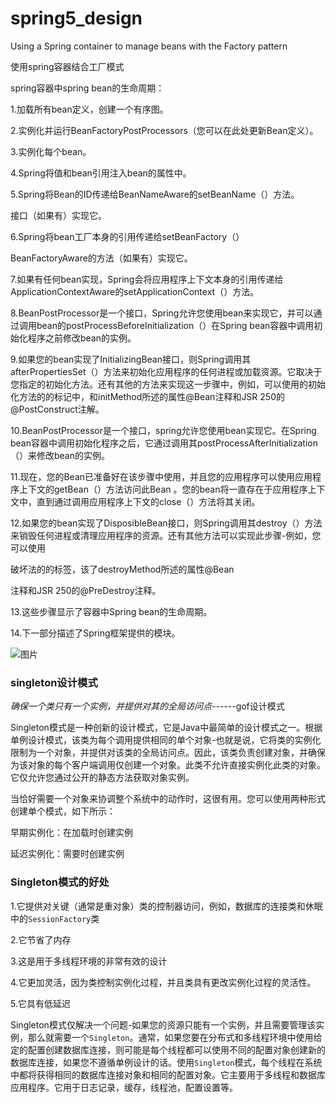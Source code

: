 # spring5_design

Using a Spring container to manage beans with the Factory pattern

使用spring容器结合工厂模式

spring容器中spring bean的生命周期：

1.加载所有bean定义，创建一个有序图。

2.实例化并运行BeanFactoryPostProcessors（您可以在此处更新Bean定义）。

3.实例化每个bean。

4.Spring将值和bean引用注入bean的属性中。

5.Spring将Bean的ID传递给BeanNameAware的setBeanName（）方法。

接口（如果有）实现它。

6.Spring将bean工厂本身的引用传递给setBeanFactory（）

BeanFactoryAware的方法（如果有）实现它。

7.如果有任何bean实现，Spring会将应用程序上下文本身的引用传递给ApplicationContextAware的setApplicationContext（）方法。

8.BeanPostProcessor是一个接口，Spring允许您使用bean来实现它，并可以通过调用bean的postProcessBeforeInitialization（）在Spring bean容器中调用初始化程序之前修改bean的实例。

9.如果您的bean实现了InitializingBean接口，则Spring调用其afterPropertiesSet（）方法来初始化应用程序的任何进程或加载资源。它取决于您指定的初始化方法。还有其他的方法来实现这一步骤中，例如，可以使用的初始化方法的的<bean>标记中，和initMethod所述的属性@Bean注释和JSR 250的@PostConstruct注解。

10.BeanPostProcessor是一个接口，spring允许您使用bean实现它。在Spring bean容器中调用初始化程序之后，它通过调用其postProcessAfterInitialization（）来修改bean的实例。

11.现在，您的Bean已准备好在该步骤中使用，并且您的应用程序可以使用应用程序上下文的getBean（）方法访问此Bean 。您的bean将一直存在于应用程序上下文中，直到通过调用应用程序上下文的close（）方法将其关闭。

12.如果您的bean实现了DisposibleBean接口，则Spring调用其destroy（）方法来销毁任何进程或清理应用程序的资源。还有其他方法可以实现此步骤-例如，您可以使用

破坏法的的<bean>标签，该了destroyMethod所述的属性@Bean

注释和JSR 250的@PreDestroy注释。

13.这些步骤显示了容器中Spring bean的生命周期。

14.下一部分描述了Spring框架提供的模块。

![图片](E:\learningforalllife\git-workspace\PANDA-Walker\picture\Image_101.jpg)

### singleton设计模式

*确保一个类只有一个实例，并提供对其的全局访问点*------gof设计模式

Singleton模式是一种创新的设计模式，它是Java中最简单的设计模式之一。根据单例设计模式，该类为每个调用提供相同的单个对象-也就是说，它将类的实例化限制为一个对象，并提供对该类的全局访问点。因此，该类负责创建对象，并确保为该对象的每个客户端调用仅创建一个对象。此类不允许直接实例化此类的对象。它仅允许您通过公开的静态方法获取对象实例。

当恰好需要一个对象来协调整个系统中的动作时，这很有用。您可以使用两种形式创建单个模式，如下所示：

早期实例化：在加载时创建实例

延迟实例化：需要时创建实例

### Singleton模式的好处

1.它提供对关键（通常是重对象）类的控制器访问，例如，数据库的连接类和休眠中的`SessionFactory`类

2.它节省了内存

3.这是用于多线程环境的非常有效的设计

4.它更加灵活，因为类控制实例化过程，并且类具有更改实例化过程的灵活性。

5.它具有低延迟

Singleton模式仅解决一个问题-如果您的资源只能有一个实例，并且需要管理该实例，那么就需要一个`Singleton`。通常，如果您要在分布式和多线程环境中使用给定的配置创建数据库连接，则可能是每个线程都可以使用不同的配置对象创建新的数据库连接，如果您不遵循单例设计的话。使用`Singleton`模式，每个线程在系统中都将获得相同的数据库连接对象和相同的配置对象。它主要用于多线程和数据库应用程序。它用于日志记录，缓存，线程池，配置设置等。